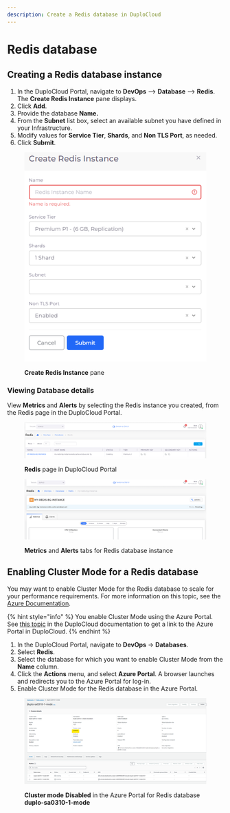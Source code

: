 ```yaml
---
description: Create a Redis database in DuploCloud
---
```


# Redis database

## Creating a Redis database instance

1. In the DuploCloud Portal, navigate to **DevOps** --> **Database** --> **Redis**. The **Create Redis Instance** pane displays.
2. Click **Add**.
3. Provide the database **Name.**
4. From the **Subnet** list box, select an available subnet you have defined in your Infrastructure.&#x20;
5. Modify values for **Service Tier**, **Shards**, and **Non TLS Port**, as needed.
6. Click **Submit**.

<div align="left">

<figure><img src="../../../.gitbook/assets/Azure_Redis.png" alt=""><figcaption><p><strong>Create Redis Instance</strong> pane</p></figcaption></figure>

</div>

### Viewing Database details

View **Metrics** and **Alerts** by selecting the Redis instance you created, from the Redis page in the DuploCloud Portal.

<figure><img src="../../../.gitbook/assets/Azure_Redis_details2.png" alt=""><figcaption><p><strong>Redis</strong> page in DuploCloud Portal</p></figcaption></figure>

<figure><img src="../../../.gitbook/assets/Azure_Redis_details.png" alt=""><figcaption><p><strong>Metrics</strong> and <strong>Alerts</strong> tabs for Redis database instance</p></figcaption></figure>

## Enabling Cluster Mode for a Redis database

You may want to enable Cluster Mode for the Redis database to scale for your performance requirements. For more information on this topic, see the [Azure Documentation](https://learn.microsoft.com/en-us/azure/azure-cache-for-redis/cache-how-to-scale?tabs=scale-up-and-down-with-basic-standard-and-premium).

{% hint style="info" %}
You enable Cluster Mode using the Azure Portal. See [this topic](../../use-cases/azure-portal-link.md) in the DuploCloud documentation to get a link to the Azure Portal in DuploCloud.
{% endhint %}

1. In the DuploCloud Portal, navigate to **DevOps** -> **Databases**.
2. Select **Redis**.
3. Select the database for which you want to enable Cluster Mode from the **Name** column.
4. Click the **Actions** menu, and select **Azure Portal**. A browser launches and redirects you to the Azure Portal for log-in.
5. Enable Cluster Mode for the Redis database in the Azure Portal.

<figure><img src="../../../.gitbook/assets/AZ_p1.png" alt=""><figcaption><p><strong>Cluster mode</strong> <strong>Disabled</strong> in the Azure Portal for Redis database <strong>duplo-sa0310-1-mode</strong></p></figcaption></figure>
